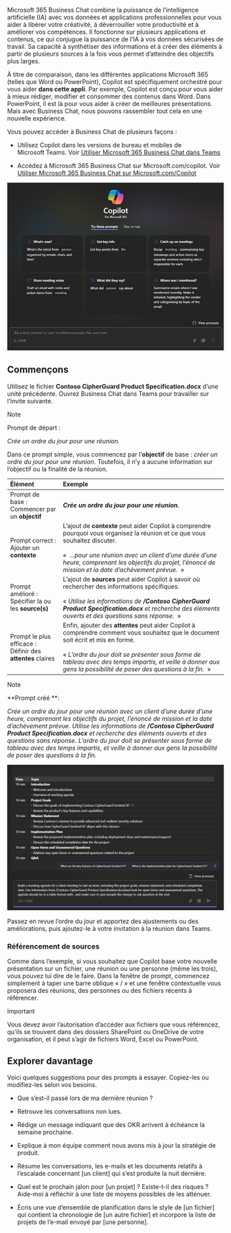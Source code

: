Microsoft 365 Business Chat combine la puissance de l’intelligence artificielle (IA) avec vos données et applications professionnelles pour vous aider à libérer votre créativité, à déverrouiller votre productivité et à améliorer vos compétences. Il fonctionne sur plusieurs applications et contenus, ce qui conjugue la puissance de l’IA à vos données sécurisées de travail. Sa capacité à synthétiser des informations et à créer des éléments à partir de plusieurs sources à la fois vous permet d’atteindre des objectifs plus larges.

À titre de comparaison, dans les différentes applications Microsoft 365 (telles que Word ou PowerPoint), Copilot est spécifiquement orchestré pour vous aider **dans cette appli**. Par exemple, Copilot est conçu pour vous aider à mieux rédiger, modifier et consommer des contenus dans Word. Dans PowerPoint, il est là pour vous aider à créer de meilleures présentations. Mais avec Business Chat, nous pouvons rassembler tout cela en une nouvelle expérience.

Vous pouvez accéder à Business Chat de plusieurs façons :

- Utilisez Copilot dans les versions de bureau et mobiles de Microsoft Teams. Voir [Utiliser Microsoft 365 Business Chat dans Teams](https://support.microsoft.com/topic/open-microsoft-365-chat-in-teams-c6de0a62-4f9e-479d-b5f2-af036e342181)

- Accédez à Microsoft 365 Business Chat sur Microsoft.com/copilot. Voir [Utiliser Microsoft 365 Business Chat sur Microsoft.com/Copilot](https://support.microsoft.com/topic/use-microsoft-365-chat-at-microsoft365-com-or-in-the-microsoft-365-office-app-4a2538f9-962f-4c7c-a368-f6006bc13d6f)

![Capture d’écran de l’expérience de conversation avec Copilot dans Teams](../media/copilot-chat-experience-teams.png)

## Commençons

Utilisez le fichier **Contoso CipherGuard Product Specification.docx** d’une unité précédente. Ouvrez Business Chat dans Teams pour travailler sur l’invite suivante.

> [!NOTE]
> Prompt de départ :
>
> _Crée un ordre du jour pour une réunion._

Dans ce prompt simple, vous commencez par l’**objectif** de base : _créer un ordre du jour pour une réunion_. Toutefois, il n’y a aucune information sur l’objectif ou la finalité de la réunion.

| Élément | Exemple |
| :------ | :------- |
| Prompt de base : <br>Commencer par un **objectif** | **_Crée un ordre du jour pour une réunion._** |
| Prompt correct : <br>Ajouter un **contexte** | L’ajout de **contexte** peut aider Copilot à comprendre pourquoi vous organisez la réunion et ce que vous souhaitez discuter.<br><br>«  _...pour une réunion avec un client d’une durée d’une heure, comprenant les objectifs du projet, l’énoncé de mission et la date d’achèvement prévue._  » |
| Prompt amélioré : <br>Spécifier la ou les **source(s)** | L’ajout de **sources** peut aider Copilot à savoir où rechercher des informations spécifiques.<br><br>« _Utilise les informations de **/Contoso CipherGuard Product Specification.docx** et recherche des éléments ouverts et des questions sans réponse._  » |
| Prompt le plus efficace : <br>Définir des **attentes** claires | Enfin, ajouter des **attentes** peut aider Copilot à comprendre comment vous souhaitez que le document soit écrit et mis en forme.<br><br>« _L’ordre du jour doit se présenter sous forme de tableau avec des temps impartis, et veille à donner aux gens la possibilité de poser des questions à la fin._  » |

> [!NOTE]
> **Prompt créé **:
>
> _Crée un ordre du jour pour une réunion avec un client d’une durée d’une heure, comprenant les objectifs du projet, l’énoncé de mission et la date d’achèvement prévue. Utilise les informations de **/Contoso CipherGuard Product Specification.docx** et recherche des éléments ouverts et des questions sans réponse. L’ordre du jour doit se présenter sous forme de tableau avec des temps impartis, et veille à donner aux gens la possibilité de poser des questions à la fin._

[![Capture d’écran des résultats du prompt créé à partir de l’exemple de document à l’aide de Copilot dans Teams avec une messagerie instantanée s’appuyant sur Graph.](../media/copilot-chat-draft-agenda-teams.png)](../media/copilot-chat-draft-agenda-teams.png#lightbox)

Passez en revue l’ordre du jour et apportez des ajustements ou des améliorations, puis ajoutez-le à votre invitation à la réunion dans Teams.

### Référencement de sources

Comme dans l’exemple, si vous souhaitez que Copilot base votre nouvelle présentation sur un fichier, une réunion ou une personne (même les trois), vous pouvez lui dire de le faire. Dans la fenêtre de prompt, commencez simplement à taper une barre oblique « / » et une fenêtre contextuelle vous proposera des réunions, des personnes ou des fichiers récents à référencer.

> [!IMPORTANT]
> Vous devez avoir l’autorisation d’accéder aux fichiers que vous référencez, qu’ils se trouvent dans des dossiers SharePoint ou OneDrive de votre organisation, et il peut s’agir de fichiers Word, Excel ou PowerPoint.

## Explorer davantage

Voici quelques suggestions pour des prompts à essayer. Copiez-les ou modifiez-les selon vos besoins.

- Que s’est-il passé lors de ma dernière réunion ?

- Retrouve les conversations non lues.

- Rédige un message indiquant que des OKR arrivent à échéance la semaine prochaine.

- Explique à mon équipe comment nous avons mis à jour la stratégie de produit.

- Résume les conversations, les e-mails et les documents relatifs à l’escalade concernant [un client] qui s’est produite la nuit dernière.

- Quel est le prochain jalon pour [un projet] ? Existe-t-il des risques ? Aide-moi à réfléchir à une liste de moyens possibles de les atténuer.

- Écris une vue d’ensemble de planification dans le style de [un fichier] qui contient la chronologie de [un autre fichier] et incorpore la liste de projets de l’e-mail envoyé par [une personne]. 
